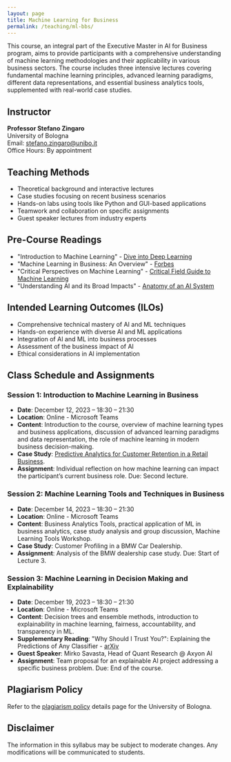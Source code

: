 ```yaml
---
layout: page
title: Machine Learning for Business
permalink: /teaching/ml-bbs/
---
```


This course, an integral part of the Executive Master in AI for Business program, aims to provide participants with a comprehensive understanding of machine learning methodologies and their applicability in various business sectors. The course includes three intensive lectures covering fundamental machine learning principles, advanced learning paradigms, different data representations, and essential business analytics tools, supplemented with real-world case studies.

## Instructor

**Professor Stefano Zingaro**  
University of Bologna  
Email: [stefano.zingaro@unibo.it](mailto:stefano.zingaro@unibo.it)  
Office Hours: By appointment

## Teaching Methods

- Theoretical background and interactive lectures
- Case studies focusing on recent business scenarios
- Hands-on labs using tools like Python and GUI-based applications
- Teamwork and collaboration on specific assignments
- Guest speaker lectures from industry experts

## Pre-Course Readings

- "Introduction to Machine Learning" - [Dive into Deep Learning](https://d2l.ai/chapter_introduction/index.html)
- "Machine Learning in Business: An Overview" - [Forbes](https://www.forbes.com/advisor/business/software/ai-in-business)
- "Critical Perspectives on Machine Learning" - [Critical Field Guide to Machine Learning](https://knowingmachines.org/critical-field-guide)
- "Understanding AI and its Broad Impacts" - [Anatomy of an AI System](https://anatomyof.ai)

## Intended Learning Outcomes (ILOs)

- Comprehensive technical mastery of AI and ML techniques
- Hands-on experience with diverse AI and ML applications
- Integration of AI and ML into business processes
- Assessment of the business impact of AI
- Ethical considerations in AI implementation

## Class Schedule and Assignments

### Session 1: Introduction to Machine Learning in Business

- **Date**: December 12, 2023 – 18:30 – 21:30
- **Location**: Online - Microsoft Teams
- **Content**: Introduction to the course, overview of machine learning types and business applications, discussion of advanced learning paradigms and data representation, the role of machine learning in modern business decision-making.
- **Case Study**: [Predictive Analytics for Customer Retention in a Retail Business](case-study-retail).
- **Assignment**: Individual reflection on how machine learning can impact the participant’s current business role. Due: Second lecture.

### Session 2: Machine Learning Tools and Techniques in Business

- **Date**: December 14, 2023 – 18:30 – 21:30
- **Location**: Online - Microsoft Teams
- **Content**: Business Analytics Tools, practical application of ML in business analytics, case study analysis and group discussion, Machine Learning Tools Workshop.
- **Case Study**: Customer Profiling in a BMW Car Dealership.
- **Assignment**: Analysis of the BMW dealership case study. Due: Start of Lecture 3.

### Session 3: Machine Learning in Decision Making and Explainability

- **Date**: December 19, 2023 – 18:30 – 21:30
- **Location**: Online - Microsoft Teams
- **Content**: Decision trees and ensemble methods, introduction to explainability in machine learning, fairness, accountability, and transparency in ML.
- **Supplementary Reading**: "Why Should I Trust You?": Explaining the Predictions of Any Classifier - [arXiv](https://arxiv.org/abs/1602.04938)
- **Guest Speaker**: Mirko Savasta, Head of Quant Research @ Axyon AI
- **Assignment**: Team proposal for an explainable AI project addressing a specific business problem. Due: End of the course.

## Plagiarism Policy

Refer to the [plagiarism policy](https://www.unibo.it/en/teaching/enrolment-transfer-and-final-examination/final-examination-and-guarantee-of-originality/guarantee-of-originality/guarantee-of-originality) details page for the University of Bologna.

## Disclaimer

The information in this syllabus may be subject to moderate changes. Any modifications will be communicated to students.
